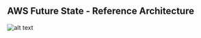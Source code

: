 ## AWS Future State - Reference Architecture

  ![alt text](diagrams/AWS_future_state_ref_arch.png.png)


